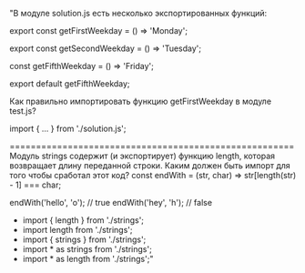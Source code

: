 "В модуле solution.js есть несколько экспортированных функций:

export const getFirstWeekday = () => 'Monday'; 

export const getSecondWeekday = () => 'Tuesday'; 

const getFifthWeekday = () => 'Friday';

export default getFifthWeekday;

Как правильно импортировать функцию getFirstWeekday
в модуле test.js?

import { ... } from './solution.js';

====================================================== 
Модуль strings содержит (и экспортирует) функцию length,
которая возвращает длину переданной строки.
Каким должен быть импорт для того чтобы сработал этот код?
const endWith = (str, char) => str[length(str) - 1] === char;

endWith('hello', 'o'); // true
endWith('hey', 'h'); // false

- import { length } from './strings';
- import length from './strings';
- import { strings } from './strings';
- import * as strings from './strings';
- import * as length from './strings';"
